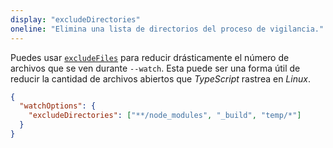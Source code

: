 ```yaml
---
display: "excludeDirectories"
oneline: "Elimina una lista de directorios del proceso de vigilancia."
---
```


Puedes usar [`excludeFiles`](#excludeFiles) para reducir drásticamente el número de archivos que se ven durante `--watch`. Esta puede ser una forma útil de reducir la cantidad de archivos abiertos que *TypeScript* rastrea en *Linux*.

```json tsconfig
{
  "watchOptions": {
    "excludeDirectories": ["**/node_modules", "_build", "temp/*"]
  }
}
```
